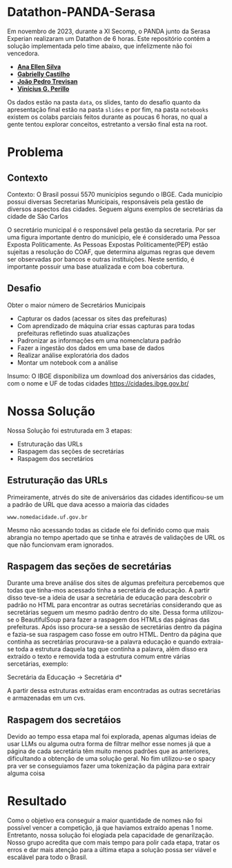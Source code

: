 # Datathon-PANDA-Serasa

Em novembro de 2023, durante a XI Secomp, o PANDA junto da Serasa Experian realizaram um Datathon de 6 horas. Este repositório contém a solução implementada pelo time abaixo, que infelizmente não foi vencedora.

- **[Ana Ellen Silva](https://github.com/AnaEren)**
- **[Gabrielly Castilho](https://github.com/gabscastilho)**
- **[João Pedro Trevisan](https://github.com/JPChowder)**
- **[Vinícius G. Perillo](https://github.com/ViniciusPerillo)**

Os dados estão na pasta `data`, os slides, tanto do desafio quanto da apresentação final estão na pasta `slides` e por fim, na pasta `notebooks` existem os colabs parciais feitos durante as poucas 6 horas, no qual a gente tentou explorar conceitos, estretanto a versão final esta na root.

# Problema 

## Contexto
Contexto: O Brasil possui 5570 municípios segundo o IBGE. Cada município possui diversas Secretarias Municipais, responsáveis pela gestão de diversos aspectos das cidades.
Seguem alguns exemplos de secretárias da cidade de São Carlos

O secretário municipal é o responsável pela gestão da secretaria. Por ser uma figura importante dentro do município, ele é considerado uma Pessoa Exposta Politicamente.
As Pessoas Expostas Politicamente(PEP) estão sujeitas a resolução do COAF, que determina algumas regras que devem ser observadas por bancos e outras instituições.
Neste sentido, é importante possuir uma base atualizada e com boa cobertura.

## Desafio
Obter o maior número de Secretários Municipais

- Capturar os dados (acessar os sites das prefeituras)
- Com aprendizado de máquina criar essas capturas para todas prefeituras refletindo suas atualizações
- Padronizar as informações em uma nomenclatura padrão
- Fazer a ingestão dos dados em uma base de dados
- Realizar análise exploratória dos dados
- Montar um notebook com a análise

Insumo: O IBGE disponibiliza um download dos aniversários das cidades, com o nome e UF de todas cidades
https://cidades.ibge.gov.br/

# Nossa Solução

Nossa Solução foi estruturada em 3 etapas:

- Estruturação das URLs
- Raspagem das seções de secretárias
- Raspagem dos secretários

## Estruturação das URLs

Primeiramente, atrvés do site de aniversários das cidades identificou-se um a padrão de URL que dava acesso a maioria das cidades

`www.nomedacidade.uf.gov.br`

Mesmo não acessando todas as cidade ele foi definido como que mais abrangia no tempo apertado que se tinha e através de validações de URL os que não funcionvam eram ignorados.

## Raspagem das seções de secretárias

Durante uma breve análise dos sites de algumas prefeitura percebemos que todas que tinha-mos acessado tinha a secretária de educação. A partir disso teve-se a ideia de usar a secretária de educação para descobrir o padrão no HTML para encontrar as outras secretárias considerando que as secretárias seguem um mesmo padrão dentro do site. Dessa forma utilizou-se o BeautifulSoup para fazer a raspagem dos HTMLs das páginas das prefeituras. Após isso procura-se a sessão de secretárias dentro da página e fazia-se sua raspagem caso fosse em outro HTML. Dentro da página que continha as secretárias procurava-se a palavra educação e quando extraia-se toda a estrutura daquela tag que continha a palavra, além disso era extraído o texto e removida toda a estrutura comum entre várias sercetárias, exemplo:

Secretária da Educação -> Secretária d*

A partir dessa estruturas extraídas eram encontradas as outras secretárias e armazenadas em um cvs.

## Raspagem dos secretáios

Devido ao tempo essa etapa mal foi explorada, apenas algumas ideias de usar LLMs ou alguma outra forma de filtrar melhor esse nomes já que a página de cada secretária têm muito menos padrões que as anteriores, dificultando a obtenção de uma solução geral. No fim utilizou-se o spacy pra ver se conseguiamos fazer uma tokenização da página para extrair alguma coisa

# Resultado

Como o objetivo era conseguir a maior quantidade de nomes não foi possível vencer a competição, já que haviamos extraído apenas 1 nome. Entretanto, nossa solução foi elogiada pela capacidade de genarilzação. Nosso grupo acredita que com mais tempo para polir cada etapa, tratar os erros e dar mais atenção para a última etapa a solução possa ser viável e escalável para todo o Brasil. 






